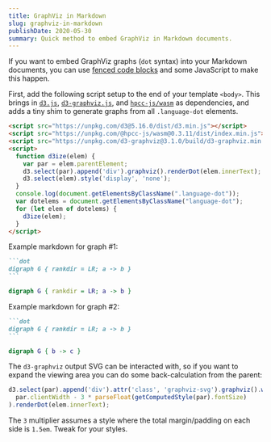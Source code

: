 ```yaml
---
title: GraphViz in Markdown
slug: graphviz-in-markdown
publishDate: 2020-05-30
summary: Quick method to embed GraphViz in Markdown documents.
---
```


If you want to embed GraphViz graphs (`dot` syntax) into your Markdown documents, you can use [fenced code blocks](https://www.markdownguide.org/extended-syntax/#syntax-highlighting) and some JavaScript to make this happen.

First, add the following script setup to the end of your template `<body>`. This brings in [`d3.js`](https://github.com/d3/d3), [`d3-graphviz.js`](https://github.com/magjac/d3-graphviz), and [`hpcc-js/wasm`](https://github.com/hpcc-systems/hpcc-js-wasm) as dependencies, and adds a tiny shim to generate graphs from all `.language-dot` elements.

```html
<script src="https://unpkg.com/d3@5.16.0/dist/d3.min.js"></script>
<script src="https://unpkg.com/@hpcc-js/wasm@0.3.11/dist/index.min.js"></script>
<script src="https://unpkg.com/d3-graphviz@3.1.0/build/d3-graphviz.min.js"></script>
<script>
  function d3ize(elem) {
    var par = elem.parentElement;
    d3.select(par).append('div').graphviz().renderDot(elem.innerText);
    d3.select(elem).style('display', 'none');
  }
  console.log(document.getElementsByClassName(".language-dot"));
  var dotelems = document.getElementsByClassName("language-dot");
  for (let elem of dotelems) {
    d3ize(elem);
  }
</script>
```

Example markdown for graph #1:

````markdown
```dot
digraph G { rankdir = LR; a -> b }
```
````

```dot
digraph G { rankdir = LR; a -> b }
```

Example markdown for graph #2:

````markdown
```dot
digraph G { rankdir = LR; a -> b }
```
````

```dot
digraph G { b -> c }
```

The `d3-graphviz` output SVG can be interacted with, so if you want to expand the viewing area you can do some back-calculation from the parent:

```javascript
d3.select(par).append('div').attr('class', 'graphviz-svg').graphviz().width(
  par.clientWidth - 3 * parseFloat(getComputedStyle(par).fontSize)
).renderDot(elem.innerText);
```

The `3` multiplier assumes a style where the total margin/padding on each side is `1.5em`. Tweak for your styles.
